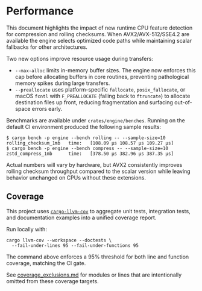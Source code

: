 # Performance

This document highlights the impact of new runtime CPU feature detection for
compression and rolling checksums. When AVX2/AVX-512/SSE4.2 are available the
engine selects optimized code paths while maintaining scalar fallbacks for other
architectures.

Two new options improve resource usage during transfers:

* `--max-alloc` limits in-memory buffer sizes. The engine now enforces this cap
  before allocating buffers in core routines, preventing pathological memory
  spikes during large transfers.
* `--preallocate` uses platform-specific `fallocate`, `posix_fallocate`, or
  macOS `fcntl` with `F_PREALLOCATE` (falling back to `ftruncate`) to allocate
  destination files up front, reducing fragmentation and surfacing out-of-space
  errors early.

Benchmarks are available under `crates/engine/benches`. Running on the default
CI environment produced the following sample results:

```
$ cargo bench -p engine --bench rolling -- --sample-size=10
rolling_checksum_1mb   time:   [108.09 µs 108.57 µs 109.27 µs]
$ cargo bench -p engine --bench compress -- --sample-size=10
zstd_compress_1mb      time:   [378.50 µs 382.96 µs 387.35 µs]
```

Actual numbers will vary by hardware, but AVX2 consistently improves rolling
checksum throughput compared to the scalar version while leaving behavior
unchanged on CPUs without these extensions.

## Coverage

This project uses [`cargo-llvm-cov`](https://github.com/taiki-e/cargo-llvm-cov) to aggregate
unit tests, integration tests, and documentation examples into a unified coverage report.

Run locally with:

```
cargo llvm-cov --workspace --doctests \
  --fail-under-lines 95 --fail-under-functions 95
```

The command above enforces a 95% threshold for both line and function coverage,
matching the CI gate.

See [coverage_exclusions.md](coverage_exclusions.md) for modules or lines that
are intentionally omitted from these coverage targets.
